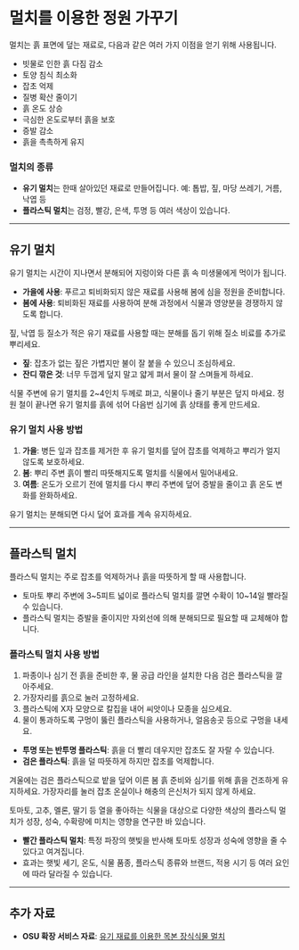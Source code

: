 # 멀치를 이용한 정원 가꾸기

멀치는 흙 표면에 덮는 재료로, 다음과 같은 여러 가지 이점을 얻기 위해 사용됩니다.

- 빗물로 인한 흙 다짐 감소
- 토양 침식 최소화
- 잡초 억제
- 질병 확산 줄이기
- 흙 온도 상승
- 극심한 온도로부터 흙을 보호
- 증발 감소
- 흙을 촉촉하게 유지

### 멀치의 종류

- **유기 멀치**는 한때 살아있던 재료로 만들어집니다. 예: 톱밥, 짚, 마당 쓰레기, 거름, 낙엽 등
- **플라스틱 멀치**는 검정, 빨강, 은색, 투명 등 여러 색상이 있습니다.

---

## 유기 멀치

유기 멀치는 시간이 지나면서 분해되어 지렁이와 다른 흙 속 미생물에게 먹이가 됩니다.

- **가을에 사용**: 푸르고 퇴비화되지 않은 재료를 사용해 봄에 심을 정원을 준비합니다.
- **봄에 사용**: 퇴비화된 재료를 사용하여 분해 과정에서 식물과 영양분을 경쟁하지 않도록 합니다.

짚, 낙엽 등 질소가 적은 유기 재료를 사용할 때는 분해를 돕기 위해 질소 비료를 추가로 뿌리세요.

- **짚**: 잡초가 없는 짚은 가볍지만 불이 잘 붙을 수 있으니 조심하세요.
- **잔디 깎은 것**: 너무 두껍게 덮지 말고 얇게 펴서 물이 잘 스며들게 하세요.

식물 주변에 유기 멀치를 2~4인치 두께로 펴고, 식물이나 줄기 부분은 덮지 마세요. 정원 철이 끝나면 유기 멀치를 흙에 섞어 다음번 심기에 흙 상태를 좋게 만드세요.

### 유기 멀치 사용 방법

1. **가을**: 병든 잎과 잡초를 제거한 후 유기 멀치를 덮어 잡초를 억제하고 뿌리가 얼지 않도록 보호하세요.
2. **봄**: 뿌리 주변 흙이 빨리 따뜻해지도록 멀치를 식물에서 밀어내세요.
3. **여름**: 온도가 오르기 전에 멀치를 다시 뿌리 주변에 덮어 증발을 줄이고 흙 온도 변화를 완화하세요.

유기 멀치는 분해되면 다시 덮어 효과를 계속 유지하세요.

---

## 플라스틱 멀치

플라스틱 멀치는 주로 잡초를 억제하거나 흙을 따뜻하게 할 때 사용합니다.

- 토마토 뿌리 주변에 3~5피트 넓이로 플라스틱 멀치를 깔면 수확이 10~14일 빨라질 수 있습니다.
- 플라스틱 멀치는 증발을 줄이지만 자외선에 의해 분해되므로 필요할 때 교체해야 합니다.

### 플라스틱 멀치 사용 방법


1. 파종이나 심기 전 흙을 준비한 후, 물 공급 라인을 설치한 다음 검은 플라스틱을 깔아주세요.
2. 가장자리를 흙으로 눌러 고정하세요.
3. 플라스틱에 X자 모양으로 칼집을 내어 씨앗이나 모종을 심으세요.
4. 물이 통과하도록 구멍이 뚫린 플라스틱을 사용하거나, 얼음송곳 등으로 구멍을 내세요.


- **투명 또는 반투명 플라스틱**: 흙을 더 빨리 데우지만 잡초도 잘 자랄 수 있습니다.
- **검은 플라스틱**: 흙을 덜 따뜻하게 하지만 잡초를 억제합니다.


겨울에는 검은 플라스틱으로 밭을 덮어 이른 봄 흙 준비와 심기를 위해 흙을 건조하게 유지하세요. 가장자리를 눌러 잡초 온실이나 해충의 은신처가 되지 않게 하세요.


토마토, 고추, 멜론, 딸기 등 열을 좋아하는 식물을 대상으로 다양한 색상의 플라스틱 멀치가 성장, 성숙, 수확량에 미치는 영향을 연구한 바 있습니다.

- **빨간 플라스틱 멀치**: 특정 파장의 햇빛을 반사해 토마토 성장과 성숙에 영향을 줄 수 있다고 여겨집니다.
- 효과는 햇빛 세기, 온도, 식물 품종, 플라스틱 종류와 브랜드, 적용 시기 등 여러 요인에 따라 달라질 수 있습니다.

---

## 추가 자료

- **OSU 확장 서비스 자료**: [유기 재료를 이용한 목본 장식식물 멀치](https://catalog.extension.oregonstate.edu/ec1629)
